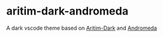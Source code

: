 # aritim-dark-andromeda

A dark vscode theme based on [Aritim-Dark](https://github.com/Mrcuve0/Aritim-Dark) and [Andromeda](https://github.com/EliverLara/Andromeda)
